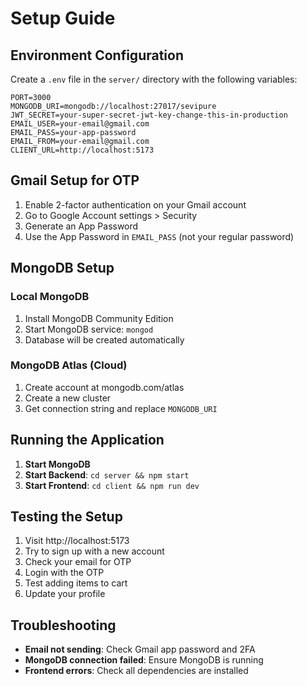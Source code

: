 # Setup Guide

## Environment Configuration

Create a `.env` file in the `server/` directory with the following variables:

```env
PORT=3000
MONGODB_URI=mongodb://localhost:27017/sevipure
JWT_SECRET=your-super-secret-jwt-key-change-this-in-production
EMAIL_USER=your-email@gmail.com
EMAIL_PASS=your-app-password
EMAIL_FROM=your-email@gmail.com
CLIENT_URL=http://localhost:5173
```

## Gmail Setup for OTP

1. Enable 2-factor authentication on your Gmail account
2. Go to Google Account settings > Security
3. Generate an App Password
4. Use the App Password in `EMAIL_PASS` (not your regular password)

## MongoDB Setup

### Local MongoDB
1. Install MongoDB Community Edition
2. Start MongoDB service: `mongod`
3. Database will be created automatically

### MongoDB Atlas (Cloud)
1. Create account at mongodb.com/atlas
2. Create a new cluster
3. Get connection string and replace `MONGODB_URI`

## Running the Application

1. **Start MongoDB**
2. **Start Backend**: `cd server && npm start`
3. **Start Frontend**: `cd client && npm run dev`

## Testing the Setup

1. Visit http://localhost:5173
2. Try to sign up with a new account
3. Check your email for OTP
4. Login with the OTP
5. Test adding items to cart
6. Update your profile

## Troubleshooting

- **Email not sending**: Check Gmail app password and 2FA
- **MongoDB connection failed**: Ensure MongoDB is running
- **Frontend errors**: Check all dependencies are installed
